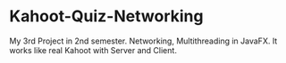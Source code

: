 # Kahoot-Quiz-Networking
My 3rd Project in 2nd semester. Networking, Multithreading in JavaFX. It works like real Kahoot with Server and Client.
